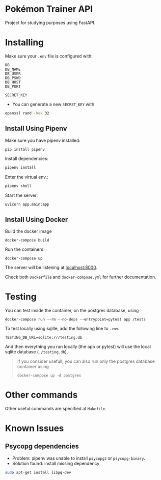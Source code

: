 # Pokémon Trainer API

Project for studying purposes using FastAPI.

# Installing

Make sure your `.env` file is configured with:
```
DB
DB_NAME
DB_USER
DB_PSWD
DB_HOST
DB_PORT

SECRET_KEY
```

* You can generate a new `SECRET_KEY` with
```sh
openssl rand -hex 32
```

## Install Using Pipenv

Make sure you have pipenv installed:
```sh
pip install pipenv
```
Install dependencies:
```sh
pipenv install
```
Enter the virtual env.:
```sh
pipenv shell
```
Start the server:
```
uvicorn app.main:app
```

## Install Using Docker

Build the docker image
```
docker-compose build
```

Run the containers
```
docker-compose up
```

The server will be listening at [localhost:8000](http://localhost:8000).

Check both `Dockerfile` and `docker-compose.yml` for further documentation.

# Testing

You can test inside the container, on the postgres database, using
```
docker-compose run --rm --no-deps --entrypoint=pytest app /tests
```

To test locally using sqlite, add the following line to `.env`:
```
TESTING_DB_URL=sqlite:///testing.db
```

And then everything you run locally (the app or pytest) will use the local sqlite database (`./testing.db`).

> If you consider usefull, you can also run only the postgres database container using
> ```
> docker-compose up -d postgres
> ```

# Other commands

Other useful commands are specified at `Makefile`.

# Known Issues

## Psycopg dependencies

- Problem: pipenv was unable to install `psycopg2` or `psycopg-binary`.
- Solution found: install missing dependency
```sh
sudo apt-get install libpq-dev
```